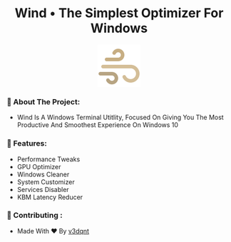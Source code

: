 <h1 align="center">Wind • The Simplest Optimizer For Windows</h1>
<div align="center">
  <img src="https://github.com/v3dqnt/Wind/blob/main/icons8-wind-96.png" align="center"> 
</div>

### 🤔 About The Project:
- Wind Is A Windows Terminal Utitlity, Focused On Giving You The Most Productive And Smoothest Experience On Windows 10

### 🔮 Features:
- Performance Tweaks
- GPU Optimizer
- Windows Cleaner
- System Customizer
- Services Disabler
- KBM Latency Reducer

### 👥 Contributing :
- Made With ❤ By [v3dqnt](http://github.com/v3dqnt "v3dqnt")
